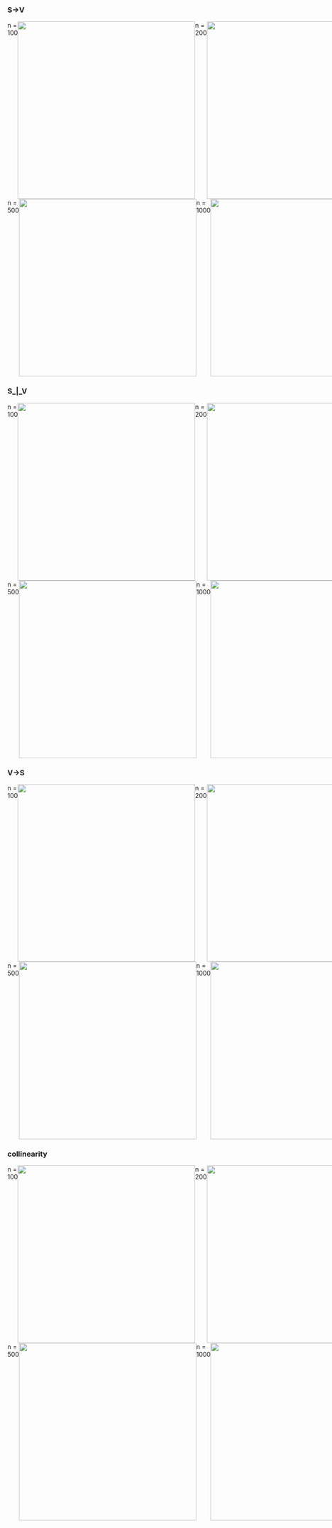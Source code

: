 ### S->V
<div style="display: flex;">
    n = 100
    <img src="compare/S->V_n=100.png" alt="" width="400">
    n = 200
    <img src="compare/S->V_n=200.png" alt="" width="400">
</div>
<div style="display: flex;">
    n = 500
    <img src="compare/S->V_n=500.png" alt="" width="400">
    n = 1000
    <img src="compare/S->V_n=1000.png" alt="" width="400">
</div>

### S_|_V
<div style="display: flex;">
    n = 100
    <img src="compare/S_|_V_n=100.png" alt="" width="400">
    n = 200
    <img src="compare/S_|_V_n=200.png" alt="" width="400">
</div>
<div style="display: flex;">
    n = 500
    <img src="compare/S_|_V_n=500.png" alt="" width="400">
    n = 1000
    <img src="compare/S_|_V_n=1000.png" alt="" width="400">
</div>

### V->S
<div style="display: flex;">
    n = 100
    <img src="compare/V->S_n=100.png" alt="" width="400">
    n = 200
    <img src="compare/V->S_n=200.png" alt="" width="400">
</div>
<div style="display: flex;">
    n = 500
    <img src="compare/V->S_n=500.png" alt="" width="400">
    n = 1000
    <img src="compare/V->S_n=1000.png" alt="" width="400">
</div>

### collinearity
<div style="display: flex;">
    n = 100
    <img src="compare/collinearity_n=100.png" alt="" width="400">
    n = 200
    <img src="compare/collinearity_n=200.png" alt="" width="400">
</div>
<div style="display: flex;">
    n = 500
    <img src="compare/collinearity_n=500.png" alt="" width="400">
    n = 1000
    <img src="compare/collinearity_n=1000.png" alt="" width="400">
</div>
